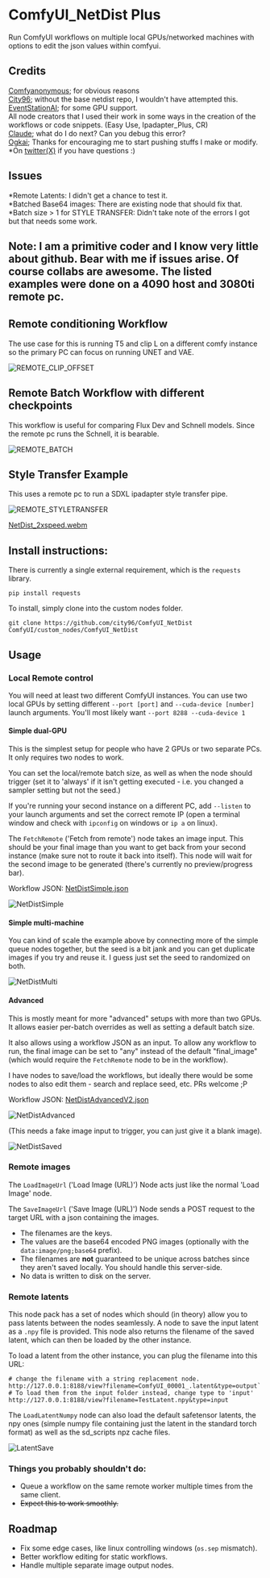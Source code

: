 # ComfyUI_NetDist Plus
Run ComfyUI workflows on multiple local GPUs/networked machines with options to edit the json values within comfyui.
## Credits
[Comfyanonymous](https://github.com/comfyanonymous/ComfyUI); for obvious reasons <br>
[City96](https://github.com/city96/ComfyUI_NetDist); without the base netdist repo, I wouldn't have attempted this. <br>
[EventStationAI](https://www.eventstation.ai/); for some GPU support. <br>
All node creators that I used their work in some ways in the creation of the workflows or code snippets. (Easy Use, Ipadapter_Plus, CR) <br>
[Claude](https://console.anthropic.com/dashboard); what do I do next? Can you debug this error? <br>
[Ogkai](https://civitai.com/user/ogkai_1111); Thanks for encouraging me to start pushing stuffs I make or modify. <br>
*On [twitter(X)](https://x.com/NuxZoe) if you have questions :) 

## Issues
*Remote Latents: I didn't get a chance to test it. <br>
*Batched Base64 images: There are existing node that should fix that. <br>
*Batch size > 1 for STYLE TRANSFER: Didn't take note of the errors I got but that needs some work. <br>

## Note: I am a primitive coder and I know very little about github. Bear with me if issues arise. Of course collabs are awesome. The listed examples were done on a 4090 host and 3080ti remote pc.

## Remote conditioning Workflow
The use case for this is running T5 and clip L on a different comfy instance so the primary PC can focus on running UNET and VAE.

![REMOTE_CLIP_OFFSET](https://github.com/nux1111/ComfyUI_NetDist_Plus/blob/main/WORKFLOWS/FLUX_REMOTE_CONDITIONING.png)

## Remote Batch Workflow with different checkpoints
This workflow is useful for comparing Flux Dev and Schnell models. Since the remote pc runs the Schnell, it is bearable.

![REMOTE_BATCH](https://github.com/nux1111/ComfyUI_NetDist_Plus/blob/main/WORKFLOWS/FLUX_REMOTE_BATCH.png)

## Style Transfer Example
This uses a remote pc to run a SDXL ipadapter style transfer pipe.

![REMOTE_STYLETRANSFER](https://github.com/nux1111/ComfyUI_NetDist_Plus/blob/main/WORKFLOWS/FLUX_PSUEDO_STYLETRANSFER.png)



[NetDist_2xspeed.webm](https://github.com/city96/ComfyUI_NetDist/assets/125218114/b7ec2fcf-1e51-4b05-ad62-355da2a1bf6d)

## Install instructions:
There is currently a single external requirement, which is the `requests` library.
```
pip install requests
```

To install, simply clone into the custom nodes folder.
```
git clone https://github.com/city96/ComfyUI_NetDist ComfyUI/custom_nodes/ComfyUI_NetDist
```

## Usage

### Local Remote control
You will need at least two different ComfyUI instances. You can use two local GPUs by setting different `--port [port]` and `--cuda-device [number]` launch arguments. You'll most likely want `--port 8288 --cuda-device 1`

#### Simple dual-GPU

This is the simplest setup for people who have 2 GPUs or two separate PCs. It only requires two nodes to work.

You can set the local/remote batch size, as well as when the node should trigger (set it to 'always' if it isn't getting executed - i.e. you changed a sampler setting but not the seed.)

If you're running your second instance on a different PC, add `--listen` to your launch arguments and set the correct remote IP (open a terminal window and check with `ipconfig` on windows or `ip a` on linux).

The `FetchRemote` ('Fetch from remote') node takes an image input. This should be your final image than you want to get back from your second instance (make sure not to route it back into itself). This node will wait for the second image to be generated (there's currently no preview/progress bar).

Workflow JSON: [NetDistSimple.json](https://github.com/city96/ComfyUI_NetDist/files/13825326/NetDistSimple.json)

![NetDistSimple](https://github.com/city96/ComfyUI_NetDist/assets/125218114/dce5a155-2ffa-4979-b184-03de168beecb)

#### Simple multi-machine

You can kind of scale the example above by connecting more of the simple queue nodes together, but the seed is a bit jank and you can get duplicate images if you try and reuse it. I guess just set the seed to randomized on both.

![NetDistMulti](https://github.com/city96/ComfyUI_NetDist/assets/125218114/2a0358aa-ab8e-47e2-82a2-7a27a17d0130)

#### Advanced

This is mostly meant for more "advanced" setups with more than two GPUs. It allows easier per-batch overrides as well as setting a default batch size.

It also allows using a workflow JSON as an input. To allow any workflow to run, the final image can be set to "any" instead of the default "final_image" (which would require the `FetchRemote` node to be in the workflow).

I have nodes to save/load the workflows, but ideally there would be some nodes to also edit them - search and replace seed, etc. PRs welcome ;P

Workflow JSON: [NetDistAdvancedV2.json](https://github.com/city96/ComfyUI_NetDist/files/13843005/NetDistAdvancedV2.json)

![NetDistAdvanced](https://github.com/city96/ComfyUI_NetDist/assets/125218114/851c1ee6-edcf-4489-bab1-92ab9c5ef15e)

(This needs a fake image input to trigger, you can just give it a blank image).

![NetDistSaved](https://github.com/city96/ComfyUI_NetDist/assets/125218114/a39b5117-af1b-4f2c-a94e-5a330acc8ea4)

### Remote images
The `LoadImageUrl` ('Load Image (URL)') Node acts just like the normal 'Load Image' node.

The `SaveImageUrl` ('Save Image (URL)') Node sends a POST request to the target URL with a json containing the images.
- The filenames are the keys.
- The values are the base64 encoded PNG images (optionally with the `data:image/png;base64` prefix).
- The filenames are **not** guaranteed to be unique across batches since they aren't saved locally. You should handle this server-side.
- No data is written to disk on the server.

### Remote latents

This node pack has a set of nodes which should (in theory) allow you to pass latents between the nodes seamlessly. A node to save the input latent as a `.npy` file is provided. This node also returns the filename of the saved latent, which can then be loaded by the other instance.

To load a latent from the other instance, you can plug the filename into this URL:

```
# change the filename with a string replacement node.
http://127.0.0.1:8188/view?filename=ComfyUI_00001_.latent&type=output`
# To load them from the input folder instead, change type to 'input'
http://127.0.0.1:8188/view?filename=TestLatent.npy&type=input
```

The `LoadLatentNumpy` node can also load the default safetensor latents, the npy ones (simple numpy file containing just the latent in the standard torch format) as well as the sd_scripts npz cache files.

![LatentSave](https://github.com/city96/ComfyUI_NetDist/assets/125218114/cd68d8dc-bd96-4018-82c9-400337fc5f80)

### Things you probably shouldn't do:
- Queue a workflow on the same remote worker multiple times from the same client.
- ~~Expect this to work smoothly.~~

## Roadmap
- Fix some edge cases, like linux controlling windows (`os.sep` mismatch).
- Better workflow editing for static workflows.
- Handle multiple separate image output nodes.
